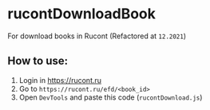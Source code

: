 # rucontDownloadBook
For download books in Rucont
(Refactored at `12.2021`)
## How to use:
1. Login in https://rucont.ru
2. Go to `https://rucont.ru/efd/<book_id>`
3. Open `DevTools` and paste this code (`rucontDownload.js`)
